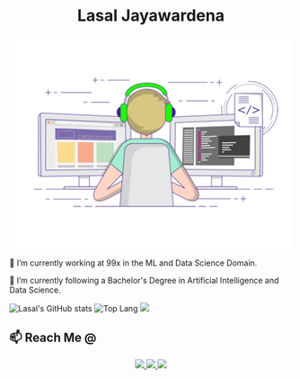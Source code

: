 <p align="center">
  <h1 align="center"> Lasal Jayawardena  </h1>
</p>

<p align="center">
  <img src="stats.gif"/>
</p>

<div style="dislay:flex; flex-direction:column">


🔭 I’m currently working at 99x in the ML and Data Science Domain.

🌱 I’m currently following a Bachelor's Degree in Artificial Intelligence and Data Science.



<div style="justify-content:center">
  
 <image alt="Lasal's GitHub stats" src="https://github-readme-stats.vercel.app/api?username=LasalJayawardena&show_icons=true&theme=algolia&count_private=true"/>
 
 <img alt="Top Lang" src="https://github-readme-stats.vercel.app/api/top-langs/?username=LasalJayawardena&langs_count=3&theme=algolia&count_private=true"/>
 <img src="https://github-readme-streak-stats.herokuapp.com/?user=LasalJayawardena"/>
</div>

## 📫 Reach Me @

<p align="center">
 <a href="https://www.linkedin.com/in/lasal-jayawardena/">
  <img src="https://img.shields.io/badge/connect-%230077B5.svg?&style=for-the-badge&logo=linkedin&logoColor=white" />
 </a>
 <a href="https://www.kaggle.com/lasaljaywardena">
  <img src="https://img.shields.io/badge/follow-%230077B5.svg?&style=for-the-badge&logo=kaggle&logoColor=green" />
 </a> 
 <a href="mailto:lasaljayawardena@icloud.com">
  <img src="https://img.shields.io/badge/email-%23C14438.svg?&style=for-the-badge&logo=Gmail&logoColor=white" />
 </a>
</p>


